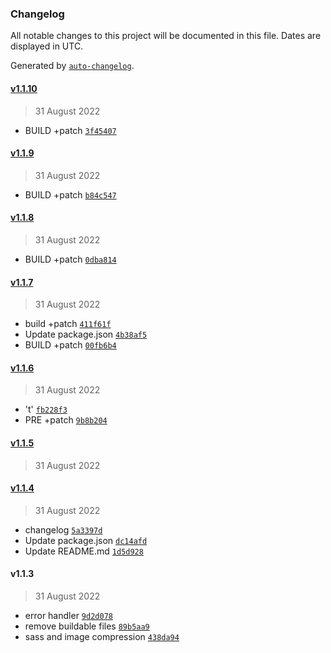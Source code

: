 ### Changelog

All notable changes to this project will be documented in this file. Dates are displayed in UTC.

Generated by [`auto-changelog`](https://github.com/CookPete/auto-changelog).

#### [v1.1.10](https://github.com/berrytechnics/Express-Boilerplate/compare/v1.1.9...v1.1.10)

> 31 August 2022

- BUILD +patch [`3f45407`](https://github.com/berrytechnics/Express-Boilerplate/commit/3f454072e045153de8ddaeb1dc76dccd9982fe52)

#### [v1.1.9](https://github.com/berrytechnics/Express-Boilerplate/compare/v1.1.8...v1.1.9)

> 31 August 2022

- BUILD +patch [`b84c547`](https://github.com/berrytechnics/Express-Boilerplate/commit/b84c54738114844ea81d254fa21a23b985105de5)

#### [v1.1.8](https://github.com/berrytechnics/Express-Boilerplate/compare/v1.1.7...v1.1.8)

> 31 August 2022

- BUILD +patch [`0dba814`](https://github.com/berrytechnics/Express-Boilerplate/commit/0dba814e86aa5c7dc0299ce823d83e1a01703c2b)

#### [v1.1.7](https://github.com/berrytechnics/Express-Boilerplate/compare/v1.1.6...v1.1.7)

> 31 August 2022

- build +patch [`411f61f`](https://github.com/berrytechnics/Express-Boilerplate/commit/411f61f530056852d6775f32a00c6a42e4fbadaa)
- Update package.json [`4b38af5`](https://github.com/berrytechnics/Express-Boilerplate/commit/4b38af5fb41f2bbef5a1cc22e2177a28f17b10e1)
- BUILD +patch [`00fb6b4`](https://github.com/berrytechnics/Express-Boilerplate/commit/00fb6b45e22145e51c94d268d595cf0be8af3398)

#### [v1.1.6](https://github.com/berrytechnics/Express-Boilerplate/compare/v1.1.5...v1.1.6)

> 31 August 2022

- 't' [`fb228f3`](https://github.com/berrytechnics/Express-Boilerplate/commit/fb228f35793d99a4a4f8f79d9681dad191ce9a99)
- PRE +patch [`9b8b204`](https://github.com/berrytechnics/Express-Boilerplate/commit/9b8b204c2870c847e2f722e1a45d70774255890d)

#### [v1.1.5](https://github.com/berrytechnics/Express-Boilerplate/compare/v1.1.4...v1.1.5)

> 31 August 2022

#### [v1.1.4](https://github.com/berrytechnics/Express-Boilerplate/compare/v1.1.3...v1.1.4)

> 31 August 2022

- changelog [`5a3397d`](https://github.com/berrytechnics/Express-Boilerplate/commit/5a3397d523ceef1a25423c08e9c20b8712c7cfdb)
- Update package.json [`dc14afd`](https://github.com/berrytechnics/Express-Boilerplate/commit/dc14afd6090550a7424c68a36ba8366ae1b5d61e)
- Update README.md [`1d5d928`](https://github.com/berrytechnics/Express-Boilerplate/commit/1d5d9288bb798c5dec92f9b4fd826ade39a4b6d9)

#### v1.1.3

> 31 August 2022

- error handler [`9d2d078`](https://github.com/berrytechnics/Express-Boilerplate/commit/9d2d0784a20afcd138c0a44652f76ec16134432d)
- remove buildable files [`89b5aa9`](https://github.com/berrytechnics/Express-Boilerplate/commit/89b5aa98f16bd0c98cb13ed24bf44fab47a0d231)
- sass and image compression [`438da94`](https://github.com/berrytechnics/Express-Boilerplate/commit/438da9462f59c91c3a0a20c9c27dded569153ca0)
